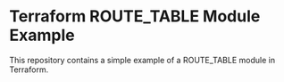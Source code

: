 # Terraform ROUTE_TABLE Module Example

This repository contains a simple example of a ROUTE_TABLE module in Terraform.
